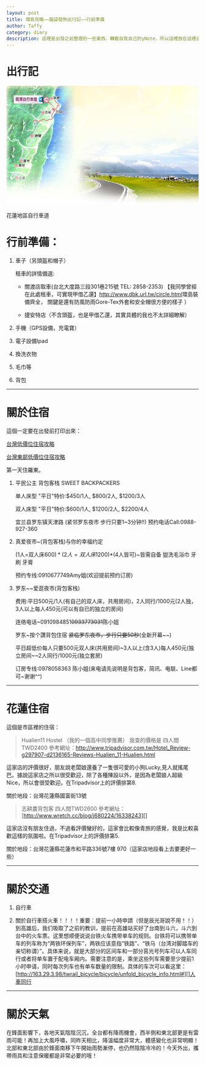 ```yaml
---
layout: post
title: 環島攻略——腦袋發熱出行記——行前準備
author: Taffy
category: diary
description: 這裡是出發之前整理的一些東西，轉載自我自己的yNote，所以這裡放在這裡造福一下大家。因為其實有很多東西是針對我們自己的。只能供參考一下，敬請期待後續的部份。
---
```


# 出行記

![](/images/bike_path_bg_01.jpg)

花蓮地區自行車道



# 行前準備：
1. 車子（另頭盔和帽子）

    租車的詳情備選:

    - 關渡店取車(台北大度路三段301巷215號   TEL: 2858-2353)  【我同學曾經在此處租車，可實現甲借乙還】<http://www.dbk.url.tw/circle.html>環島裝備齊全， 關鍵是還有防風防雨Gore-Tex外套和安全帽很方便的樣子 ）

    - 捷安特店（不含頭盔，也是甲借乙還，其實具體的我也不太詳細瞭解）

2. 手機（GPS設備，充電寶）

3. 電子設備Ipad

4. 換洗衣物

5. 毛巾等

6. 背包

- - -

# 關於住宿

這個一定要在出發前打印出來：

[台灣低價位住宿攻略](http://www.backpackers.com.tw/guide/index.php/%E5%8F%B0%E7%81%A3%E4%BD%8E%E5%83%B9%E4%BD%8D%E4%BD%8F%E5%AE%BF%E6%94%BB%E7%95%A5)

[台灣東部低價位住宿攻略](http://www.backpackers.com.tw/guide/index.php/%E5%8F%B0%E7%81%A3%E6%9D%B1%E9%83%A8%E4%BD%8E%E5%83%B9%E4%BD%8D%E4%BD%8F%E5%AE%BF%E6%94%BB%E7%95%A5)

第一天住羅東。

1. 平民公主 背包客栈 SWEET BACKPACKERS

    单人床型 "平日"特价:$450/1人, $800/2人, $1200/3人

    双人床型 "平日"特价:$600/1人, $1200/2人, $2200/4人

    宜兰县罗东镇天津路 (紧邻罗东夜市 步行只要1~3分钟!!) 预约电话Call:0988-927-360

2. 真爱夜市~(背包客栈)与你的幸福约定

    (1人=双人床$600)*(2人=双人床$1200)*(4人皆可)~皆需自备 盥洗毛浴巾 牙刷 牙膏

    预约专线:0910677749Amy姐(欢迎提前预约订房)

3. 罗东~~爱逛夜市(背包客栈)

    费用:平日500元/1人(有自己的双人床，共用房间)，2人同行/1000元(2人独，3人以上每人450元(可以有自已的独立的房间)

    连络电话~0910984851~~0933773031~~陈小姐

    罗东~按个讚背包住宿 ~~紧临罗东夜市，步行只要50秒~~(全新开幕~~)

    平日超低价每人只要500元双人床(共用房间)~3人以上(含3人)每人450元(独立房间~~2人同行/1000元(独立套房)

    订房专线:0978058363 陈小姐(来电请先说明是背包客，简讯、电联、Line都可~谢谢^^)


- - -

# 花蓮住宿

這個是市區裡的住宿：

>Hualien11 Hostel （我的一個高中同學推薦） 我查的價格是 四人間 TWD2400 參考網址：<http://www.tripadvisor.com.tw/Hotel_Review-g297907-d2136165-Reviews-Hualien_11-Hualien.html>

這家店的評價很好，朋友說老闆娘還養了一隻很可愛的小狗Lucky,見人就搖尾巴。據說這家店之所以很受歡迎，除了各種陳設以外，是因為老闆娘人超級Nice，所以會很受歡迎。在Tripadvisor上的評價排第8.

關於地段：台灣花蓮縣國富街13號


> 志耕農背包客 四人間TWD2600 參考網址：[http://www.wretch.cc/blog/j680224/16338243][]

這家店沒有朋友住過，不過看評價蠻好的，這家會比較像青旅的感覺，我是比較喜歡這樣的氛圍啦。在Tripadvisor上的評價排第5.

關於地段：台灣花蓮縣花蓮市和平路336號7樓 970（這家店地段看上去要更好一些）

- - -

# 關於交通

1. 自行車

2. 關於自行車搭火車！！！！重要：提前一小時申請（但是辰光哥說不用！！）
到高雄后，我们吸取了之前的教训，提前在高雄站买好了台南到斗六，斗六到台中的火车票。这里想顺便说说台铁火车携带单车的规则。台铁将可以携带单车的列车称为“两铁环保列车”，两铁应该意指“铁路”、“铁马（台湾对脚踏车的亲切称谓）”。具体来说，就是大部分的区间车和一部分莒光号列车可以人车同行或者将单车置于配电车厢内。需要注意的是，乘坐这些列车需要至少提前1小时申请，同时每次列车也有单车数量的限制。具体的车次可以看这里：
[http://163.29.3.98/twrail_bicycle/bicycle/unfold_bicycle_info.html#][]人車同行

- - -

# 關於天氣

在鋒面影響下，各地天氣陰陰沉沉，全台都有降雨機會，西半側和東北部更是有雷雨可能！再加上大風呼嘯，同昨天相比，降溫幅度非常大，體感變化也非常明顯！北部和東北部由於鋒面南移下午開始雨勢漸停，也仍然陰陰冷冷的！今天外出，攜帶雨具和注意保暖都是非常必要的哦！

[http://163.29.3.98/twrail_bicycle/bicycle/unfold_bicycle_info.html#]: http://163.29.3.98/twrail_bicycle/bicycle/unfold_bicycle_info.html#

[http://www.wretch.cc/blog/j680224/16338243]: http://www.wretch.cc/blog/j680224/16338243
